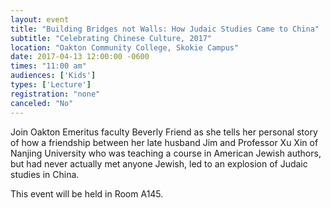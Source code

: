 ```yaml
---
layout: event
title: "Building Bridges not Walls: How Judaic Studies Came to China"
subtitle: "Celebrating Chinese Culture, 2017"
location: "Oakton Community College, Skokie Campus"
date: 2017-04-13 12:00:00 -0600
times: "11:00 am"
audiences: ['Kids']
types: ['Lecture']
registration: "none"
canceled: "No"
---
```

Join Oakton Emeritus faculty Beverly Friend as she tells her personal story of how a friendship between her late husband Jim and Professor Xu Xin of Nanjing University who was teaching a course in American Jewish authors, but had never actually met anyone Jewish, led to an explosion of Judaic studies in China.

This event will be held in Room A145.
